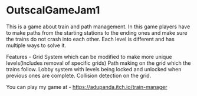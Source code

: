 # OutscalGameJam1


This is a game about train and path management.
In this game players have to make paths from the starting stations to the ending ones and make sure the trains do not crash into each other.
Each level is different and has multiple ways to solve it. 

Features - 
Grid System which can be modified to make more unique levels(Includes removal of specific grids)
Path making on the grid which the trains follow.
Lobby system with levels being locked and unlocked when previous ones are complete.
Collision detection on the grid.

You can play my game at - https://adupanda.itch.io/train-manager
